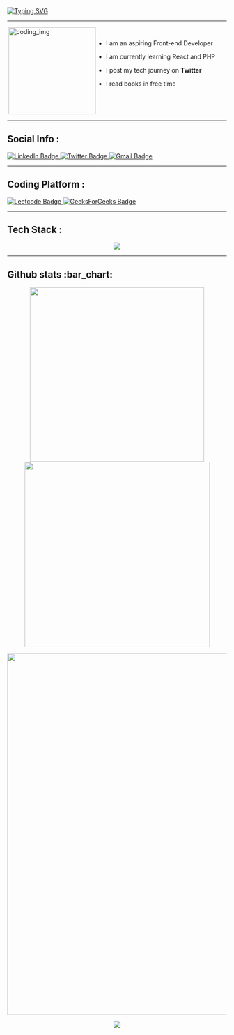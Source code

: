 
<div>
  <a href="https://git.io/typing-svg"><img src="https://readme-typing-svg.demolab.com?font=Fira+Code&weight=6000&size=28&duration=5304&pause=1000&color36BCF7FF&background=FFD22800&center=true&vCenter=true&width=850&lines=Hello,+I'm+Ajay+Rawat,+Welcome+to+My+Profile!+;I+am+a+Fullstack-end+Developer+;Always+learning+new+things" alt="Typing SVG" /></a>
<br />
  
---

<div style="display:flex">
  <img align="right" alt="coding_img" width="200" src="https://media.giphy.com/media/du3J3cXyzhj75IOgvA/giphy.gif">

- I am an aspiring Front-end Developer

- I am currently learning  React and PHP 

- I post my tech journey on **Twitter**

- I read books in free time

</div>

---

<h2>Social Info :</h2>

<div id="badges">
    <a href="https://www.linkedin.com/in/theajayrawat/">
    <img src="https://img.shields.io/badge/LinkedIn-blue?style=for-the-badge&logo=linkedin&logoColor=white" alt="LinkedIn Badge"/>
    </a>
    <a href="https://twitter.com/theajayrawat">
    <img src="https://img.shields.io/badge/Twitter-blue?style=for-the-badge&logo=Twitter&logoColor=white" alt="Twitter Badge"/>
    </a>
    <a href="https://mail.google.com/mail/u/0/?fs=1&tf=cm&to=theajayrawat@gmail.com">
    <img src="https://img.shields.io/badge/Gmail-D14836?style=for-the-badge&logo=gmail&logoColor=white" alt="Gmail Badge"/>
    </a>
</div>

---

<h2>Coding Platform :</h2>

<div id="badges">
    <a href="https://leetcode.com/theajayrawat/">
    <img src="https://img.shields.io/badge/-LeetCode-FFA116?style=for-the-badge&logo=LeetCode&logoColor=black" alt="Leetcode Badge"/>
    </a>
    <a href="https://auth.geeksforgeeks.org/user/theajayrawat">
    <img src="https://img.shields.io/badge/GeeksForGeeks-darkgreen?style=for-the-badge&logo=GeeksForGeeks&logoColor=white" alt="GeeksForGeeks Badge"/>
    </a>
</div>

---


<h2>Tech Stack :</h2>

<p align="center"> 
  <img src="https://skillicons.dev/icons?i=js,react,next,jquery,php,c,cpp,mongodb,mysql,tailwind&perline=5">
</p>


---

<h2>Github stats :bar_chart:</h2>

<p align="center">
  <img width="400" src="https://github-readme-stats.vercel.app/api?username=theajayrawat&count_private=true&show_icons=true&theme=react" />  <img width="425" src="https://streak-stats.demolab.com/?user=theajayrawat&theme=react" />
</p>

<p align="center">
  <img width="830" src="https://github-readme-activity-graph.vercel.app/graph?username=theajayrawat&bg_color=21232a&color=a8eeff&line=61dafb&point=f0fcff&area=true&hide_border=false" />
<a href="https://github.com/theajayrawat/github-stats">
</p>


<p align="center">
  <img src="https://capsule-render.vercel.app/api?type=waving&color=gradient&height=65&section=footer"/>
</p>

